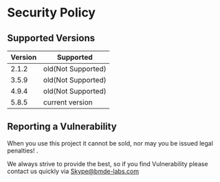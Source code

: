 # Security Policy

## Supported Versions


| Version | Supported          |
| ------- | ------------------ |
| 2.1.2   | old(Not Supported) |
| 3.5.9   | old(Not Supported) |
| 4.9.4   | old(Not Supported) |
| 5.8.5   | current version    |

## Reporting a Vulnerability

When you use this project it cannot be sold, nor may you be issued legal penalties! .

We always strive to provide the best, so if you find Vulnerability please contact us quickly via Skype@bmde-labs.com

